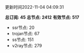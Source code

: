 更新时间2022-11-04 04:09:31

**总订阅: 45**
**总节点: 2412**
**有效节点: 517**
- ssr节点: 20
- trojan节点: 67
- ss节点: 151
- v2ray节点: 279
